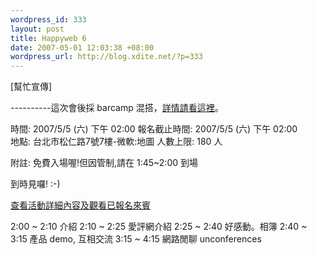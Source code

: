 ```yaml
--- 
wordpress_id: 333
layout: post
title: Happyweb 6
date: 2007-05-01 12:03:38 +08:00
wordpress_url: http://blog.xdite.net/?p=333
---
```

[幫忙宣傳]

----------這次會後採 barcamp 混搭，<a href="http://happyweb.tw/blog/">詳情請看這裡</a>。

時間: 2007/5/5 (六) 下午 02:00
報名截止時間:  2007/5/5 (六) 下午 02:00  
地點: 台北市松仁路7號7樓-微軟:地圖
人數上限: 180 人

附註: 免費入場喔!但因管制,請在 1:45~2:00 到場

到時見囉! :-)

<a href="http://happyweb.tw/party/event.do?id=6">查看活動詳細內容及觀看已報名來賓 
</a>

2:00 ~ 2:10 介紹
2:10 ~ 2:25 愛評網介紹
2:25 ~ 2:40 好感動。相簿
2:40 ~ 3:15 產品 demo, 互相交流
3:15 ~ 4:15 網路閒聊 unconferences
